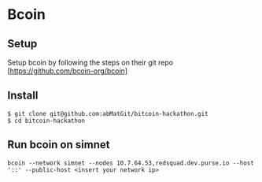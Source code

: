 # Bcoin

## Setup

Setup bcoin by following the steps on their git repo [https://github.com/bcoin-org/bcoin]

## Install
```
$ git clone git@github.com:abMatGit/bitcoin-hackathon.git
$ cd bitcoin-hackathon
```

## Run bcoin on simnet
```
bcoin --network simnet --nodes 10.7.64.53,redsquad.dev.purse.io --host '::' --public-host <insert your network ip>
```
